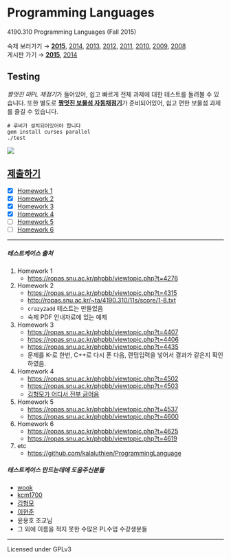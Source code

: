Programming Languages
========
4190.310 Programming Languages (Fall 2015)

숙제 보러가기 &rarr; [**2015**][hw15], [2014][hw14], [2013][hw13], [2012][hw12], [2011][hw11], [2010][hw10], [2009][hw09], [2008][hw08]<br>
게시판 가기 &rarr; [**2015**][bb15], [2014][bb14]

[hw15]: http://ropas.snu.ac.kr/~kwang/4190.310/15/#숙제%20Homeworks
[hw14]: http://ropas.snu.ac.kr/~kwang/4190.310/14/#숙제%20Homeworks
[hw13]: http://ropas.snu.ac.kr/~kwang/4190.310/13/#숙제%20Homeworks
[hw12]: http://ropas.snu.ac.kr/~kwang/4190.310/12/#숙제%20Homeworks
[hw11]: http://ropas.snu.ac.kr/~kwang/4190.310/11/#숙제%20Homeworks
[hw10]: http://ropas.snu.ac.kr/~kwang/4190.310/10/#숙제%20Homeworks
[hw09]: http://ropas.snu.ac.kr/~kwang/4190.310/09/#숙제%20Homeworks
[hw08]: http://ropas.snu.ac.kr/~kwang/4190.310/08/#숙제%20Homeworks
[bb15]: https://ropas.snu.ac.kr/phpbb/viewforum.php?f=37
[bb14]: https://ropas.snu.ac.kr/phpbb/viewforum.php?f=34

Testing
--------
*짱멋진 마PL 채점기*가 들어있어, 쉽고 빠르게 전체 과제에 대한 테스트를 돌려볼 수
있습니다. 또한 별도로 [**짱멋진 보물섬 자동채점기**](hw4)가 준비되어있어, 쉽고
편한 보물섬 과제를 즐길 수 있습니다.
```console
# 루비가 설치되어있어야 합니다
gem install curses parallel
./test
```
![](http://i.imgur.com/DmbNvZj.gif)

[제출하기][submit]
--------
- [x] [Homework 1][hw1]
- [x] [Homework 2][hw2]
- [x] [Homework 3][hw3]
- [x] [Homework 4][hw4]
- [ ] [Homework 5][hw5]
- [ ] [Homework 6][hw6]

[submit]: http://ropas.snu.ac.kr/~ta/4190.310/15/submit/index.pl
[hw1]: http://ropas.snu.ac.kr/~kwang/4190.310/15/hw1.pdf
[hw2]: http://ropas.snu.ac.kr/~kwang/4190.310/15/hw2.pdf
[hw3]: http://ropas.snu.ac.kr/~kwang/4190.310/15/hw3.pdf
[hw4]: http://ropas.snu.ac.kr/~kwang/4190.310/15/hw4.pdf
[hw5]: http://ropas.snu.ac.kr/~kwang/4190.310/15/hw5.pdf
[hw6]: http://ropas.snu.ac.kr/~kwang/4190.310/15/hw6.pdf

--------

##### 테스트케이스 출처
1.  Homework 1
    * https://ropas.snu.ac.kr/phpbb/viewtopic.php?t=4276
1.  Homework 2
    * https://ropas.snu.ac.kr/phpbb/viewtopic.php?t=4315
    * http://ropas.snu.ac.kr/~ta/4190.310/11s/score/1-8.txt
    * `crazy2add` 테스트는 만들었음
    * 숙제 PDF 안내자료에 있는 예제
1.  Homework 3
    * https://ropas.snu.ac.kr/phpbb/viewtopic.php?t=4407
    * https://ropas.snu.ac.kr/phpbb/viewtopic.php?t=4406
    * https://ropas.snu.ac.kr/phpbb/viewtopic.php?t=4435
    * 문제를 K-로 한번, C++로 다시 푼 다음, 랜덤입력을 넣어서 결과가 같은지 확인하였음.
1.  Homework 4
    * https://ropas.snu.ac.kr/phpbb/viewtopic.php?t=4502
    * https://ropas.snu.ac.kr/phpbb/viewtopic.php?t=4503
    * [김형모가 어디서 전부 긁어옴](https://ropas.snu.ac.kr/phpbb/viewtopic.php?t=5098&sid=2189607eb496b4162c01f4a2fb7599b0)
1.  Homework 5
    * https://ropas.snu.ac.kr/phpbb/viewtopic.php?t=4537
    * https://ropas.snu.ac.kr/phpbb/viewtopic.php?t=4600
1.  Homework 6
    * https://ropas.snu.ac.kr/phpbb/viewtopic.php?t=4625
    * https://ropas.snu.ac.kr/phpbb/viewtopic.php?t=4619
1.  etc
    * https://github.com/kalaluthien/ProgrammingLanguage

##### 테스트케이스 만드는데에 도움주신분들
* [wook](https://github.com/wookayin)
* [kcm1700](https://github.com/kcm1700)
* [김형모](https://github.com/kalaluthien)
* [이현준](https://github.com/guswns0528)
* 윤용호 조교님
* 그 외에 이름을 적지 못한 수많은 PL수업 수강생분들

--------

Licensed under GPLv3
